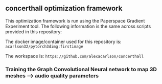 ## concerthall optimization framework

This optimization framework is run using the Paperspace Gradient Experiment tool. The following information is the same across 
scripts provided in this repository:


The docker image/container used for this repository is:
`acarlson32/pytorch3dimg:firstimage`


The workspace is:
`https://github.com/alexacarlson/concerthall`


### Training the Graph Convolutional Neural network to map 3D meshes --> audio quality parameters
